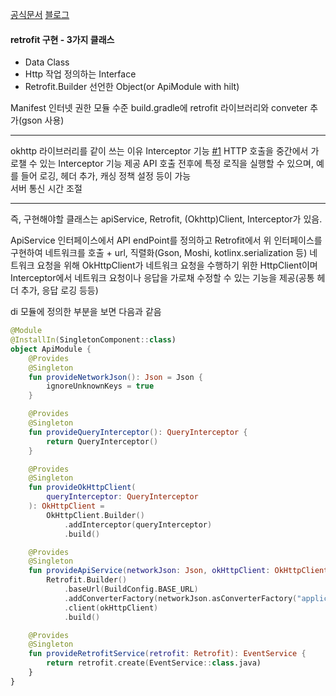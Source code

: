 [공식문서](https://square.github.io/retrofit/)
[블로그](https://velog.io/@jeongminji4490/Android-Retrofit)
#### retrofit 구현 - 3가지 클래스
- Data Class
- Http 작업 정의하는 Interface
- Retrofit.Builder 선언한 Object(or ApiModule with hilt)

Manifest 인터넷 권한
모듈 수준 build.gradle에 retrofit 라이브러리와 conveter 추가(gson 사용)

- - -
okhttp 라이브러리를 같이 쓰는 이유
	Interceptor 기능 [#1](https://medium.com/@myofficework000/retrofit-interceptors-for-beginners-76943e987ad5)
		 HTTP 호출을 중간에서 가로챌 수 있는 Interceptor 기능 제공
		 API 호출 전후에 특정 로직을 실행할 수 있으며, 예를 들어 로깅, 헤더 추가, 캐싱 정책 설정 등이 가능  
	서버 통신 시간 조절


- - -
즉, 구현해야할 클래스는 apiService, Retrofit, (Okhttp)Client, Interceptor가 있음.

ApiService 인터페이스에서 API endPoint를 정의하고
Retrofit에서 위 인터페이스를 구현하여 네트워크를 호출 + url, 직렬화(Gson, Moshi, kotlinx.serialization 등)
네트워크 요청을 위해 OkHttpClient가 네트워크 요청을 수행하기 위한 HttpClient이며
Interceptor에서 네트워크 요청이나 응답을 가로채 수정할 수 있는 기능을 제공(공통 헤더 추가, 응답 로깅 등등)

di 모듈에 정의한 부분을 보면 다음과 같음
```kotlin
@Module
@InstallIn(SingletonComponent::class)
object ApiModule {
    @Provides
    @Singleton
    fun provideNetworkJson(): Json = Json {
        ignoreUnknownKeys = true
    }

    @Provides
    @Singleton
    fun provideQueryInterceptor(): QueryInterceptor {
        return QueryInterceptor()
    }

    @Provides
    @Singleton
    fun provideOkHttpClient(
        queryInterceptor: QueryInterceptor
    ): OkHttpClient =
        OkHttpClient.Builder()
            .addInterceptor(queryInterceptor)
            .build()

    @Provides
    @Singleton
    fun provideApiService(networkJson: Json, okHttpClient: OkHttpClient): Retrofit =
        Retrofit.Builder()
            .baseUrl(BuildConfig.BASE_URL)
            .addConverterFactory(networkJson.asConverterFactory("application/json".toMediaType()))
            .client(okHttpClient)
            .build()

    @Provides
    @Singleton
    fun provideRetrofitService(retrofit: Retrofit): EventService {
        return retrofit.create(EventService::class.java)
    }
}
```
